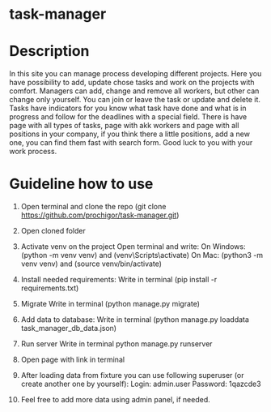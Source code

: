 # task-manager


# Description
In this site you can manage process developing different projects. 
Here you have possibility to add, update chose tasks and work on
the projects with comfort. Managers can add, change and remove
all workers, but other can change only yourself. You can join or
leave the task or update and delete it. Tasks have indicators for
you know what task have done and what is in progress and follow for the
deadlines with a special field. There is have page with all types of tasks,
page with akk workers and page with all positions in your company, if you
think there a little positions, add a new one, you can find them fast with
search form. Good luck to you with your work process.


# Guideline how to use

1) Open terminal and clone the repo (git clone https://github.com/prochigor/task-manager.git)

2) Open cloned folder

3) Activate venv on the project
Open terminal and write: 
  On Windows: (python -m venv venv) and (venv\Scripts\activate)
  On Mac: (python3 -m venv venv) and (source venv/bin/activate)

4) Install needed requirements:
  Write in terminal (pip install -r requirements.txt)

5) Migrate
  Write in terminal (python manage.py migrate)

6) Add data to database:
  Write in terminal (python manage.py loaddata task_manager_db_data.json)

7) Run server
  Write in terminal python manage.py runserver

8) Open page with link in terminal

9) After loading data from fixture you can use following superuser (or create another one by yourself): 
Login: admin.user
Password: 1qazcde3

10) Feel free to add more data using admin panel, if needed.
